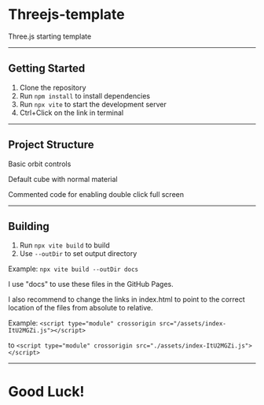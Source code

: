 # Threejs-template
Three.js starting template

---
## Getting Started
1. Clone the repository
2. Run `npm install` to install dependencies
3. Run `npx vite` to start the development server
4. Ctrl+Click on the link in terminal

---
## Project Structure
Basic orbit controls

Default cube with normal material

Commented code for enabling double click full screen

---
## Building
1. Run `npx vite build` to build
2. Use `--outDir` to set output directory

Example: `npx vite build --outDir docs`

I use "docs" to use these files in the GitHub Pages.

I also recommend to change the links in index.html to point to the correct location of the files from absolute to relative.

Example: `<script type="module" crossorigin src="/assets/index-ItU2MGZi.js"></script>` 

to `<script type="module" crossorigin src="./assets/index-ItU2MGZi.js"></script>`

---
# Good Luck!